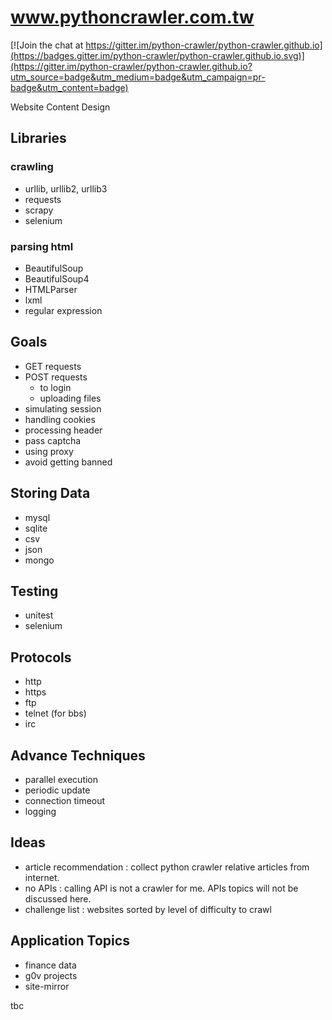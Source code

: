 # www.pythoncrawler.com.tw

[![Join the chat at https://gitter.im/python-crawler/python-crawler.github.io](https://badges.gitter.im/python-crawler/python-crawler.github.io.svg)](https://gitter.im/python-crawler/python-crawler.github.io?utm_source=badge&utm_medium=badge&utm_campaign=pr-badge&utm_content=badge)

Website Content Design

## Libraries

### crawling

- urllib, urllib2, urllib3
- requests
- scrapy
- selenium

### parsing html

- BeautifulSoup
- BeautifulSoup4
- HTMLParser
- lxml
- regular expression

## Goals

- GET requests
- POST requests
  - to login
  - uploading files
- simulating session
- handling cookies
- processing header
- pass captcha
- using proxy
- avoid getting banned

## Storing Data

- mysql
- sqlite
- csv
- json
- mongo

## Testing

- unitest
- selenium

## Protocols

- http
- https
- ftp
- telnet (for bbs)
- irc

## Advance Techniques

- parallel execution
- periodic update
- connection timeout
- logging

## Ideas

- article recommendation : collect python crawler relative articles from internet.
- no APIs : calling API is not a crawler for me. APIs topics will not be discussed here.
- challenge list : websites sorted by level of difficulty to crawl

## Application Topics

- finance data
- g0v projects
- site-mirror

tbc
